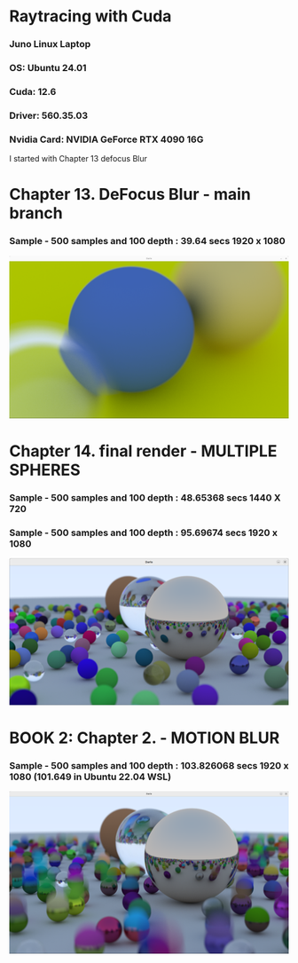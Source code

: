 # Raytracing with Cuda
### Juno Linux Laptop
### OS: Ubuntu 24.01
### Cuda: 12.6 
### Driver: 560.35.03
### Nvidia Card: NVIDIA GeForce RTX 4090 16G

I started with Chapter 13 defocus Blur

# Chapter 13.  DeFocus Blur  - main branch
### Sample - 500 samples and 100 depth : 39.64 secs  1920 x 1080
![Screenshot of the project](output_samples/chap13_defocus_blur.png) 

# Chapter 14.  final render  - MULTIPLE SPHERES
### Sample - 500 samples and 100 depth : 48.65368 secs  1440 X 720
### Sample - 500 samples and 100 depth : 95.69674 secs  1920 x 1080
![Screenshot of the project](output_samples/chap14_finalRender.png)


# BOOK 2: Chapter 2.   - MOTION BLUR
<!-- ### Sample - 500 samples and 100 depth : 48.65368 secs  1440 X 720 -->
### Sample - 500 samples and 100 depth : 103.826068 secs  1920 x 1080  (101.649 in Ubuntu 22.04 WSL)
![Screenshot of the project](output_samples/book2-ch2-motionBlur.png)

